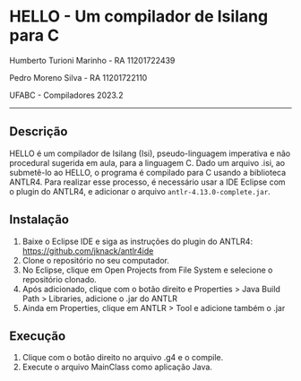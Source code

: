 # HELLO - Um compilador de Isilang para C

Humberto Turioni Marinho - RA 11201722439

Pedro Moreno Silva       - RA 11201722110

UFABC - Compiladores 2023.2

---

## Descrição

HELLO é um compilador de Isilang (Isi), pseudo-linguagem imperativa e não procedural sugerida em aula, para a linguagem C. Dado um arquivo .isi, ao submetê-lo ao HELLO, o programa é compilado para C usando a biblioteca ANTLR4. Para realizar esse processo, é necessário usar a IDE Eclipse com o plugin do ANTLR4, e adicionar o arquivo `antlr-4.13.0-complete.jar`.

## Instalação
1. Baixe o Eclipse IDE e siga as instruções do plugin do ANTLR4: https://github.com/jknack/antlr4ide
2. Clone o repositório no seu computador.
3. No Eclipse, clique em Open Projects from File System e selecione o repositório clonado.
4. Após adicionado, clique com o botão direito e Properties > Java Build Path > Libraries, adicione o .jar do ANTLR
5. Ainda em Properties, clique em ANTLR > Tool e adicione também o .jar

## Execução
1. Clique com o botão direito no arquivo .g4 e o compile.
2. Execute o arquivo MainClass como aplicação Java.
